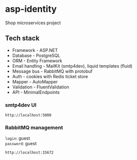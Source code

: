 # asp-identity

Shop microservices project

## Tech stack

- Framework - ASP.NET
- Database - PostgreSQL
- ORM - Entity Framework
- Email handling - MailKit (smtp4dev), liquid templates (fluid)
- Message bus - RabbitMQ with protobuf
- Auth - cookies with Redis ticket store
- Mapper - AutoMapper
- Validation - FluentValidation
- API - MinimalEndpoints

### smtp4dev UI

```
http://localhost:5000
```

### RabbitMQ management

`login`: guest  
`password`: guest

```
http://localhost:15672
```

